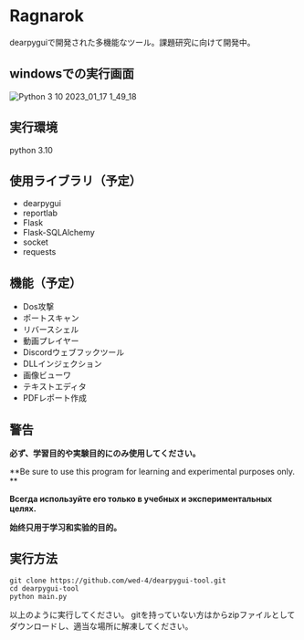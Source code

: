 # Ragnarok
dearpyguiで開発された多機能なツール。課題研究に向けて開発中。

## windowsでの実行画面

![Python 3 10 2023_01_17 1_49_18](https://user-images.githubusercontent.com/94733396/212729968-69d2be1f-e6f3-4e79-813d-119801b4ac55.png)


## 実行環境

python 3.10

## 使用ライブラリ（予定）

 - dearpygui
 - reportlab
 - Flask
 - Flask-SQLAlchemy
 - socket
 - requests

## 機能（予定）

 - Dos攻撃
 - ポートスキャン
 - リバースシェル
 - 動画プレイヤー
 - Discordウェブフックツール
 - DLLインジェクション
 - 画像ビューワ
 - テキストエディタ
 - PDFレポート作成

## 警告

**必ず、学習目的や実験目的にのみ使用してください。**

**Be sure to use this program for learning and experimental purposes only. **

**Всегда используйте его только в учебных и экспериментальных целях.**

**始终只用于学习和实验的目的。**

## 実行方法

    git clone https://github.com/wed-4/dearpygui-tool.git
    cd dearpygui-tool
    python main.py

以上のように実行してください。
gitを持っていない方は<Download ZIP>からzipファイルとしてダウンロードし、適当な場所に解凍してください。
